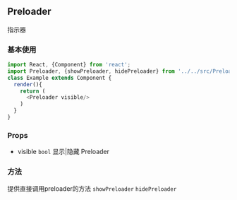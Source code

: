 ## Preloader
指示器

### 基本使用

```js
import React, {Component} from 'react';
import Preloader, {showPreloader, hidePreloader} from '../../src/Preloader';
class Example extends Component {
  render(){
    return (
      <Preloader visible/>
    )
  }
}

```

### Props

- visible `bool` 显示|隐藏 Preloader


### 方法

提供直接调用preloader的方法 `showPreloader` `hidePreloader`
